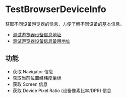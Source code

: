 # TestBrowserDeviceInfo
获取不同设备游览器的信息，方便了解不同设备的基本信息。

   - [测试游览器设备信息地址](https://nas.smalbox.top/test/testDeviceInfo.html)
   - [测试游览器设备信息备用地址](https://smalbox.top/TestBrowserDeviceInfo/)

## 功能
   - 获取 Navigator 信息
   - 获取当前位置经纬度坐标
   - 获取 Screen 信息
   - 获取 Device Pixel Ratio (设备像素比率/DPR) 信息
